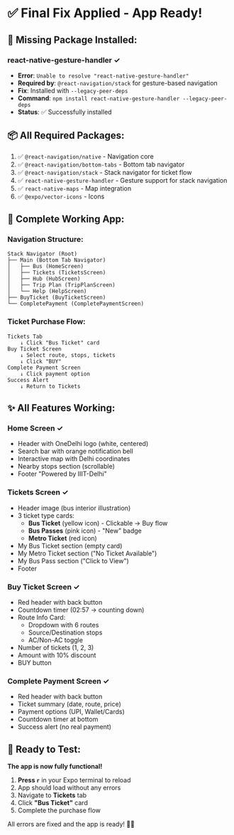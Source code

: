 # ✅ Final Fix Applied - App Ready!

## 🔧 Missing Package Installed:

### **react-native-gesture-handler** ✓
- **Error**: `Unable to resolve "react-native-gesture-handler"`
- **Required by**: `@react-navigation/stack` for gesture-based navigation
- **Fix**: Installed with `--legacy-peer-deps`
- **Command**: `npm install react-native-gesture-handler --legacy-peer-deps`
- **Status**: ✅ Successfully installed

## 📦 All Required Packages:

1. ✅ `@react-navigation/native` - Navigation core
2. ✅ `@react-navigation/bottom-tabs` - Bottom tab navigator
3. ✅ `@react-navigation/stack` - Stack navigator for ticket flow
4. ✅ `react-native-gesture-handler` - Gesture support for stack navigation
5. ✅ `react-native-maps` - Map integration
6. ✅ `@expo/vector-icons` - Icons

## 🎯 Complete Working App:

### **Navigation Structure**:
```
Stack Navigator (Root)
├── Main (Bottom Tab Navigator)
│   ├── Bus (HomeScreen)
│   ├── Tickets (TicketsScreen)
│   ├── Hub (HubScreen)
│   ├── Trip Plan (TripPlanScreen)
│   └── Help (HelpScreen)
├── BuyTicket (BuyTicketScreen)
└── CompletePayment (CompletePaymentScreen)
```

### **Ticket Purchase Flow**:
```
Tickets Tab
    ↓ Click "Bus Ticket" card
Buy Ticket Screen
    ↓ Select route, stops, tickets
    ↓ Click "BUY"
Complete Payment Screen
    ↓ Click payment option
Success Alert
    ↓ Return to Tickets
```

## ✨ All Features Working:

### **Home Screen** ✓
- Header with OneDelhi logo (white, centered)
- Search bar with orange notification bell
- Interactive map with Delhi coordinates
- Nearby stops section (scrollable)
- Footer "Powered by IIIT-Delhi"

### **Tickets Screen** ✓
- Header image (bus interior illustration)
- 3 ticket type cards:
  - **Bus Ticket** (yellow icon) - Clickable → Buy flow
  - **Bus Passes** (pink icon) - "New" badge
  - **Metro Ticket** (red icon)
- My Bus Ticket section (empty card)
- My Metro Ticket section ("No Ticket Available")
- My Bus Pass section ("Click to View")
- Footer

### **Buy Ticket Screen** ✓
- Red header with back button
- Countdown timer (02:57 → counting down)
- Route Info Card:
  - Dropdown with 6 routes
  - Source/Destination stops
  - AC/Non-AC toggle
- Number of tickets (1, 2, 3)
- Amount with 10% discount
- BUY button

### **Complete Payment Screen** ✓
- Red header with back button
- Ticket summary (date, route, price)
- Payment options (UPI, Wallet/Cards)
- Countdown timer at bottom
- Success alert (no real payment)

## 🚀 Ready to Test:

**The app is now fully functional!**

1. **Press `r`** in your Expo terminal to reload
2. App should load without any errors
3. Navigate to **Tickets** tab
4. Click **"Bus Ticket"** card
5. Complete the purchase flow

All errors are fixed and the app is ready! 🎫✨
